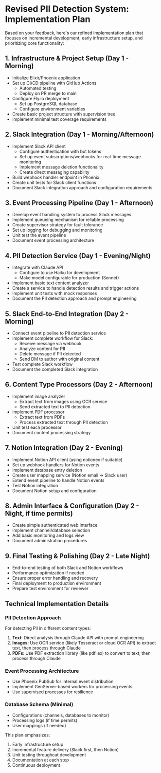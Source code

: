 # Revised PII Detection System: Implementation Plan

Based on your feedback, here's our refined implementation plan that focuses on incremental development, early infrastructure setup, and prioritizing core functionality:

## 1. Infrastructure & Project Setup (Day 1 - Morning)
- Initialize Elixir/Phoenix application
- Set up CI/CD pipeline with GitHub Actions
  - Automated testing
  - Deploy on PR merge to main
- Configure Fly.io deployment
  - Set up PostgreSQL database
  - Configure environment variables
- Create basic project structure with supervision tree
- Implement minimal test coverage requirements

## 2. Slack Integration (Day 1 - Morning/Afternoon)
- Implement Slack API client
  - Configure authentication with bot tokens
  - Set up event subscriptions/webhooks for real-time message monitoring
  - Implement message deletion functionality
  - Create direct messaging capability
- Build webhook handler endpoint in Phoenix
- Create unit tests for Slack client functions
- Document Slack integration approach and configuration requirements

## 3. Event Processing Pipeline (Day 1 - Afternoon)
- Develop event handling system to process Slack messages
- Implement queueing mechanism for reliable processing
- Create supervisor strategy for fault tolerance
- Set up logging for debugging and monitoring
- Unit test the event pipeline
- Document event processing architecture

## 4. PII Detection Service (Day 1 - Evening/Night)
- Integrate with Claude API
  - Configure to use Haiku for development
  - Make model configurable for production (Sonnet)
- Implement basic text content analyzer
- Create a service to handle detection results and trigger actions
- Implement unit tests with mock responses
- Document the PII detection approach and prompt engineering

## 5. Slack End-to-End Integration (Day 2 - Morning)
- Connect event pipeline to PII detection service
- Implement complete workflow for Slack:
  - Receive message via webhook
  - Analyze content for PII
  - Delete message if PII detected
  - Send DM to author with original content
- Test complete Slack workflow
- Document the completed Slack integration

## 6. Content Type Processors (Day 2 - Afternoon)
- Implement image analyzer
  - Extract text from images using OCR service
  - Send extracted text to PII detection
- Implement PDF processor
  - Extract text from PDFs
  - Process extracted text through PII detection
- Unit test each processor
- Document content processing strategy

## 7. Notion Integration (Day 2 - Evening)
- Implement Notion API client (using notionex if suitable)
- Set up webhook handlers for Notion events
- Implement database entry deletion
- Create user mapping service (Notion email → Slack user)
- Extend event pipeline to handle Notion events
- Test Notion integration
- Document Notion setup and configuration

## 8. Admin Interface & Configuration (Day 2 - Night, if time permits)
- Create simple authenticated web interface
- Implement channel/database selection
- Add basic monitoring and logs view
- Document administration procedures

## 9. Final Testing & Polishing (Day 2 - Late Night)
- End-to-end testing of both Slack and Notion workflows
- Performance optimization if needed
- Ensure proper error handling and recovery
- Final deployment to production environment
- Prepare test environment for reviewer

## Technical Implementation Details

### PII Detection Approach
For detecting PII in different content types:
1. **Text**: Direct analysis through Claude API with prompt engineering
2. **Images**: Use OCR service (likely Tesseract or cloud OCR API) to extract text, then process through Claude
3. **PDFs**: Use PDF extraction library (like pdf_ex) to convert to text, then process through Claude

### Event Processing Architecture
- Use Phoenix PubSub for internal event distribution
- Implement GenServer-based workers for processing events
- Use supervised processes for resilience

### Database Schema (Minimal)
- Configurations (channels, databases to monitor)
- Processing logs (if time permits)
- User mappings (if needed)

This plan emphasizes:
1. Early infrastructure setup
2. Incremental feature delivery (Slack first, then Notion)
3. Unit testing throughout development
4. Documentation at each step
5. Continuous deployment